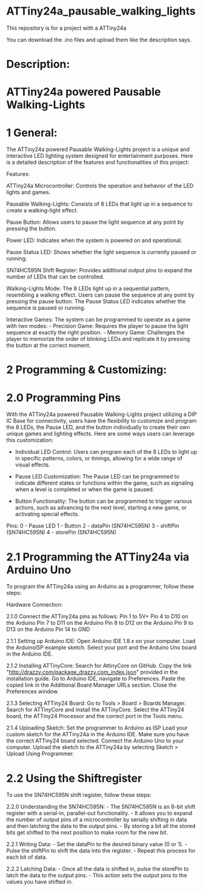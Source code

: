 # ATTiny24a_pausable_walking_lights
This repository is for a project with a ATTiny24a


You can download the .ino files and upload them like the description says.

# Description:

# ATTiny24a powered Pausable Walking-Lights

# 1 General:

  The ATTiny24a powered Pausable Walking-Lights project is a unique and interactive LED lighting system designed for
  entertainment  purposes. Here is a detailed description of the features and functionalities of this project:

  Features:


  ATTiny24a Microcontroller: Controls the operation and behavior of the LED lights and games.

  Pausable Walking-Lights: Consists of 8 LEDs that light up in a sequence to create a walking-light effect.

  Pause Button: Allows users to pause the light sequence at any point by pressing the button.

  Power LED: Indicates when the system is powered on and operational.

  Pause Status LED: Shows whether the light sequence is currently paused or running.

  SN74HC595N Shift Register: Provides additional output pins to expand the number of LEDs that can be controlled.
  
  Walking-Lights Mode:
  	The 8 LEDs light up in a sequential pattern, resembling a walking effect.
  	Users can pause the sequence at any point by pressing the pause button.
  	The Pause Status LED indicates whether the sequence is paused or running.

  Interactive Games: The system can be programmed to operate as a game with two modes:
  	- Precision Game: Requires the player to pause the light sequence at exactly the right position.
  	- Memory Game: Challenges the player to memorize the order of blinking LEDs and replicate it by pressing the button at the 
  		correct moment.


# 2 Programming & Customizing:

# 2.0 Programming Pins

  With the ATTiny24a powered Pausable Walking-Lights project utilizing a DIP IC Base for connectivity, users have the 
  flexibility to customize and program the 8 LEDs, the Pause LED, and the button individually to create their own unique 
  games and lighting effects. Here are some ways users can leverage this customization:

  - Individual LED Control: Users can program each of the 8 LEDs to light up in specific patterns, colors, or timings, 
	  	allowing for a wide range of visual effects.

  - Pause LED Customization: The Pause LED can be programmed to indicate different states or functions within the 
	  	game, such as signaling when a level is completed or when the game is paused.

  - Button Functionality: The button can be programmed to trigger various actions, such as advancing to the next level, 
		  starting a new game, or activating special effects.


  Pins:
	  0 - Pause LED
  	1 - Button
	  2 - dataPin (SN74HC595N)
	  3 - shiftPin (SN74HC595N)
	  4 - storePin (SN74HC595N)



#  2.1 Programming the ATTiny24a via Arduino Uno

To program the ATTiny24a using an Arduino as a programmer, follow these steps:

Hardware Connection:

2.1.0 Connect the ATTiny24a pins as follows:
		Pin 1 to 5V+
		Pin 4 to D10 on the Arduino
		Pin 7 to D11 on the Arduino
		Pin 8 to D12 on the Arduino
		Pin 9 to D13 on the Arduino
		Pin 14 to GND

2.1.1 Setting up Arduino IDE:
		Open Arduino IDE 1.8.x on your computer.
		Load the ArduinoISP example sketch.
		Select your port and the Arduino Uno board in the Arduino IDE.

2.1.2 Installing ATTinyCore:
		Search for AttinyCore on GitHub.
		Copy the link "http://drazzy.com/package_drazzy.com_index.json" provided in the installation guide.
		Go to Arduino IDE, navigate to Preferences.
		Paste the copied link in the Additional Board Manager URLs section.
		Close the Preferences window.

 2.1.3 Selecting ATTiny24 Board:
		Go to Tools > Board > Boards Manager.
		Search for ATTinyCore and install the ATTinyCore.
		Select the ATTiny24 board, the ATTiny24 Processor and the correct port in the Tools menu.

2.1.4 Uploading Sketch:
		Set the programmer to Arduino as ISP
		Load your custom sketch for the ATTiny24a in the Arduino IDE.
		Make sure you have the correct ATTiny24 board selected.
		Connect the Arduino Uno to your computer.
		Upload the sketch to the ATTiny24a by selecting Sketch > Upload Using Programmer.


#  2.2 Using the Shiftregister

To use the SN74HC595N shift register, follow these steps:

2.2.0 Understanding the SN74HC595N:
		- The SN74HC595N is an 8-bit shift register with a serial-in, parallel-out functionality.
		- It allows you to expand the number of output pins of a microcontroller by serially shifting in data 
			and then latching the data to the output pins.
		- By storing a bit all the stored bits get shifted to the next position to make room for the new bit.
  
2.2.1 Writing Data:
		- Set the dataPin to the desired binary value (0 or 1).
		- Pulse the shiftPin to shift the data into the register.
		- Repeat this process for each bit of data.
	
2.2.2 Latching Data:
		- Once all the data is shifted in, pulse the storePin to latch the data to the output pins.
		- This action sets the output pins to the values you have shifted in.
